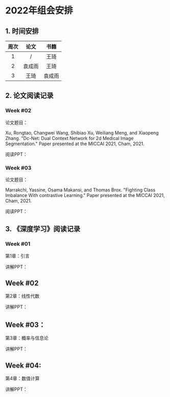 # 2022年组会安排

## 1. 时间安排

| 周次 | 论文 | 书籍 |
| :------:| :------: | :------: |
| 1 | / | 王琦 |
| 2 | 袁成雨 | 王琦 |
| 3 | 王琦 | 袁成雨 |

## 2. 论文阅读记录
### Week #02  

论文题目：

Xu, Rongtao, Changwei Wang, Shibiao Xu, Weiliang Meng, and Xiaopeng Zhang. "Dc-Net: Dual Context Network for 2d Medical Image Segmentation." Paper presented at the MICCAI 2021, Cham, 2021.

阅读PPT：

### Week #03
论文题目：

Marrakchi, Yassine, Osama Makansi, and Thomas Brox. "Fighting Class Imbalance With contrastive Learning." Paper presented at the MICCAI 2021, Cham, 2021.  

阅读PPT：  

## 3. 《深度学习》阅读记录
### Week #01
第1章：引言

讲解PPT：  

## Week #02
第2章：线性代数

讲解PPT：

## Week #03：
第3章：概率与信息论

讲解PPT：

## Week #04:
第4章：数值计算

讲解PPT：